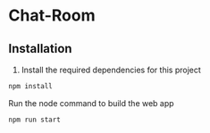 # Chat-Room

## Installation
1. Install the required dependencies for this project
```bash
npm install
```
Run the node command to build the web app
```bash
npm run start
```
